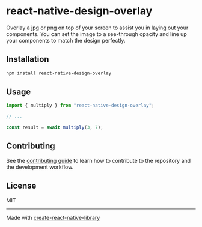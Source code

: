 # react-native-design-overlay
Overlay a jpg or png on top of your screen to assist you in laying out your components. You can set the image to a see-through opacity and line up your components to match the design perfectly.
## Installation

```sh
npm install react-native-design-overlay
```

## Usage

```js
import { multiply } from "react-native-design-overlay";

// ...

const result = await multiply(3, 7);
```

## Contributing

See the [contributing guide](CONTRIBUTING.md) to learn how to contribute to the repository and the development workflow.

## License

MIT

---

Made with [create-react-native-library](https://github.com/callstack/react-native-builder-bob)
